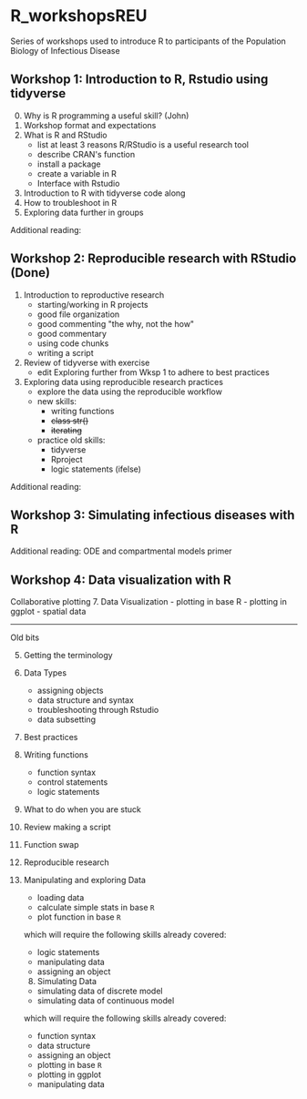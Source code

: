 # R_workshopsREU
Series of workshops used to introduce R to participants of the Population Biology of Infectious Disease 

## Workshop 1: Introduction to R, Rstudio using tidyverse

0. Why is R programming a useful skill? (John)
0. Workshop format and expectations
1.  What is R and RStudio
    - list at least 3 reasons R/RStudio is a useful research tool 
    - describe CRAN's function
    - install a package
    - create a variable in R
    - Interface with Rstudio
2. Introduction to R with tidyverse code along
3. How to troubleshoot in R
4. Exploring data further in groups 
  	
  Additional reading:
  
     
## Workshop 2: Reproducible research with RStudio (Done)

1. Introduction to reproductive research
    - starting/working in R projects
    - good file organization  	
    - good commenting  "the why, not the how"
    - good commentary
    - using code chunks
    - writing a script
2. Review of tidyverse with exercise
    - edit Exploring further from Wksp 1 to adhere to best practices
3. Exploring data using reproducible research practices
    - explore the data using the reproducible workflow
    - new skills:
      - writing functions
      - ~~class str()~~
      - ~~iterating~~ 
    - practice old skills:
      - tidyverse
      - Rproject
      - logic statements (ifelse)
  
  Additional reading:

## Workshop 3: Simulating infectious diseases with R


 Additional reading: ODE and compartmental models primer
 
## Workshop 4: Data visualization with R
Collaborative plotting
 7.  Data Visualization
      - plotting in base R
      - plotting in ggplot
      - spatial data 

---
Old bits
  
  5. Getting the terminology
  6.  Data Types
      - assigning objects
      - data structure and syntax
      - troubleshooting through Rstudio
      - data subsetting
  7.  Best practices
  8.  Writing functions 
      - function syntax
      - control statements
      - logic statements 
  9. What to do when you are stuck       
 

  
  1. Review making a script
  2. Function swap
  3. Reproducible research
  4.  Manipulating and exploring Data  
      - loading data 
      - calculate simple stats in base `R`
      - plot function in base `R`

      which will require the following skills already covered:
       - logic statements
       - manipulating data  
       - assigning an object
       
       
        8.  Simulating Data
        - simulating data of discrete model
        - simulating data of continuous model
        
      which will require the following skills already covered:

        - function syntax
        - data structure 
        - assigning an object
        - plotting in base `R`
        - plotting in ggplot
        - manipulating data  

